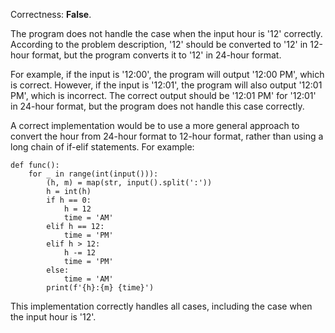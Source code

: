 Correctness: **False**.

The program does not handle the case when the input hour is '12' correctly. According to the problem description, '12' should be converted to '12' in 12-hour format, but the program converts it to '12' in 24-hour format. 

For example, if the input is '12:00', the program will output '12:00 PM', which is correct. However, if the input is '12:01', the program will also output '12:01 PM', which is incorrect. The correct output should be '12:01 PM' for '12:01' in 24-hour format, but the program does not handle this case correctly.

A correct implementation would be to use a more general approach to convert the hour from 24-hour format to 12-hour format, rather than using a long chain of if-elif statements. For example:

```
def func():
    for _ in range(int(input())):
        (h, m) = map(str, input().split(':'))
        h = int(h)
        if h == 0:
            h = 12
            time = 'AM'
        elif h == 12:
            time = 'PM'
        elif h > 12:
            h -= 12
            time = 'PM'
        else:
            time = 'AM'
        print(f'{h}:{m} {time}')
```

This implementation correctly handles all cases, including the case when the input hour is '12'.
